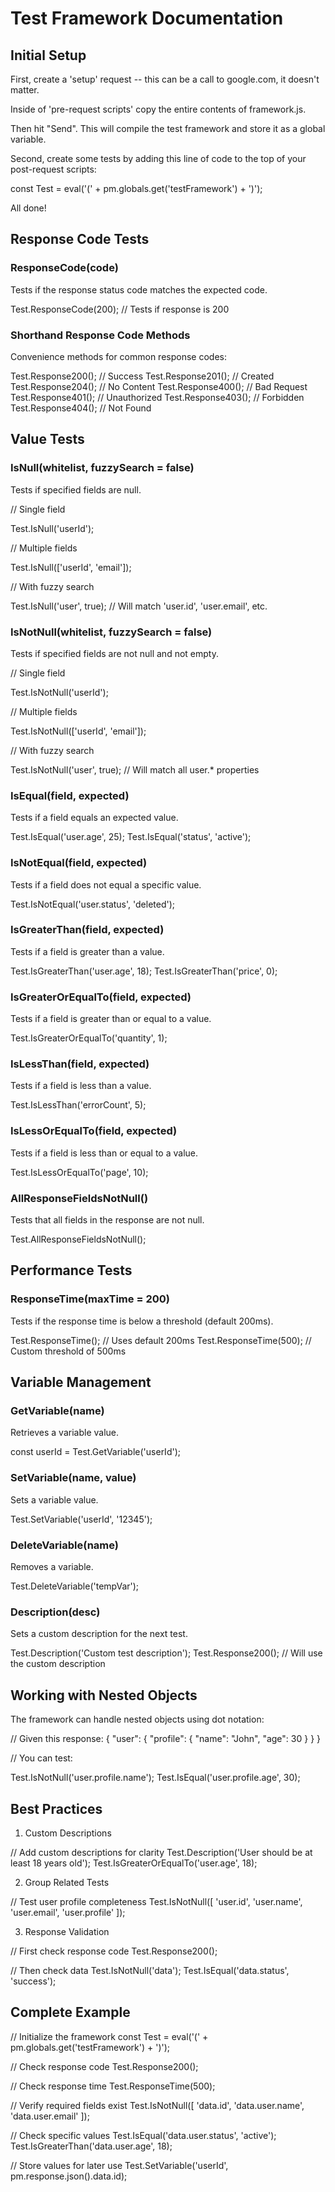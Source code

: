 # Test Framework Documentation

## Initial Setup
First, create a 'setup' request -- this can be a call to google.com, it doesn't matter.

Inside of 'pre-request scripts' copy the entire contents of framework.js.

Then hit "Send". This will compile the test framework and store it as a global variable.

Second, create some tests by adding this line of code to the top of your post-request scripts:

const Test = eval('(' + pm.globals.get('testFramework') + ')');

All done!

## Response Code Tests

### ResponseCode(code)
Tests if the response status code matches the expected code.

Test.ResponseCode(200); // Tests if response is 200

### Shorthand Response Code Methods
Convenience methods for common response codes:

Test.Response200(); // Success
Test.Response201(); // Created
Test.Response204(); // No Content
Test.Response400(); // Bad Request
Test.Response401(); // Unauthorized
Test.Response403(); // Forbidden
Test.Response404(); // Not Found

## Value Tests

### IsNull(whitelist, fuzzySearch = false)
Tests if specified fields are null.

// Single field

Test.IsNull('userId');

// Multiple fields

Test.IsNull(['userId', 'email']);

// With fuzzy search

Test.IsNull('user', true); // Will match 'user.id', 'user.email', etc.

### IsNotNull(whitelist, fuzzySearch = false)
Tests if specified fields are not null and not empty.

// Single field

Test.IsNotNull('userId');


// Multiple fields

Test.IsNotNull(['userId', 'email']);


// With fuzzy search

Test.IsNotNull('user', true); // Will match all user.* properties

### IsEqual(field, expected)
Tests if a field equals an expected value.

Test.IsEqual('user.age', 25);
Test.IsEqual('status', 'active');

### IsNotEqual(field, expected)
Tests if a field does not equal a specific value.

Test.IsNotEqual('user.status', 'deleted');

### IsGreaterThan(field, expected)
Tests if a field is greater than a value.

Test.IsGreaterThan('user.age', 18);
Test.IsGreaterThan('price', 0);

### IsGreaterOrEqualTo(field, expected)
Tests if a field is greater than or equal to a value.

Test.IsGreaterOrEqualTo('quantity', 1);

### IsLessThan(field, expected)
Tests if a field is less than a value.

Test.IsLessThan('errorCount', 5);

### IsLessOrEqualTo(field, expected)
Tests if a field is less than or equal to a value.

Test.IsLessOrEqualTo('page', 10);

### AllResponseFieldsNotNull()
Tests that all fields in the response are not null.

Test.AllResponseFieldsNotNull();

## Performance Tests

### ResponseTime(maxTime = 200)
Tests if the response time is below a threshold (default 200ms).

Test.ResponseTime(); // Uses default 200ms
Test.ResponseTime(500); // Custom threshold of 500ms

## Variable Management

### GetVariable(name)
Retrieves a variable value.

const userId = Test.GetVariable('userId');

### SetVariable(name, value)
Sets a variable value.

Test.SetVariable('userId', '12345');

### DeleteVariable(name)
Removes a variable.

Test.DeleteVariable('tempVar');

### Description(desc)
Sets a custom description for the next test.

Test.Description('Custom test description');
Test.Response200(); // Will use the custom description

## Working with Nested Objects

The framework can handle nested objects using dot notation:

// Given this response:
{
    "user": {
        "profile": {
            "name": "John",
            "age": 30
        }
    }
}

// You can test:

Test.IsNotNull('user.profile.name');
Test.IsEqual('user.profile.age', 30);

## Best Practices

1. Custom Descriptions

// Add custom descriptions for clarity
Test.Description('User should be at least 18 years old');
Test.IsGreaterOrEqualTo('user.age', 18);

2. Group Related Tests

// Test user profile completeness
Test.IsNotNull([
    'user.id',
    'user.name',
    'user.email',
    'user.profile'
]);

3. Response Validation

// First check response code
Test.Response200();

// Then check data
Test.IsNotNull('data');
Test.IsEqual('data.status', 'success');

## Complete Example

// Initialize the framework
const Test = eval('(' + pm.globals.get('testFramework') + ')');

// Check response code
Test.Response200();

// Check response time
Test.ResponseTime(500);

// Verify required fields exist
Test.IsNotNull([
    'data.id',
    'data.user.name',
    'data.user.email'
]);

// Check specific values
Test.IsEqual('data.user.status', 'active');
Test.IsGreaterThan('data.user.age', 18);

// Store values for later use
Test.SetVariable('userId', pm.response.json().data.id);
